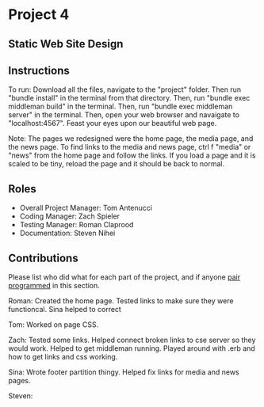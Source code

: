 # Project 4
## Static Web Site Design

## Instructions
To run: Download all the files, navigate to the "project" folder. Then run "bundle install" in the terminal from that directory. Then, run "bundle exec middleman build" in the terminal. Then, run "bundle exec middleman server" in the terminal. Then, open your web browser and navaigate to "localhost:4567". Feast your eyes upon our beautiful web page.

Note: The pages we redesigned were the home page, the media page, and the news page. To find links to the media and news page, ctrl f "media" or "news" from the home page and follow the links. If you load a page and it is scaled to be tiny, reload the page and it should be back to normal.

## Roles
* Overall Project Manager: Tom Antenucci
* Coding Manager:  Zach Spieler
* Testing Manager: Roman Claprood
* Documentation:  Steven Nihei

## Contributions
Please list who did what for each part of the project, and if anyone [pair programmed](http://en.wikipedia.org/wiki/Pair_programming) in this section.

Roman: Created the home page. Tested links to make sure they were functioncal. Sina helped to correct

Tom: Worked on page CSS. 

Zach: Tested some links. Helped connect broken links to cse server so they would work. Helped to get middleman running. Played around with .erb and how to get links and css working. 

Sina: Wrote footer partition thingy. Helped fix links for media and news pages.

Steven: 

